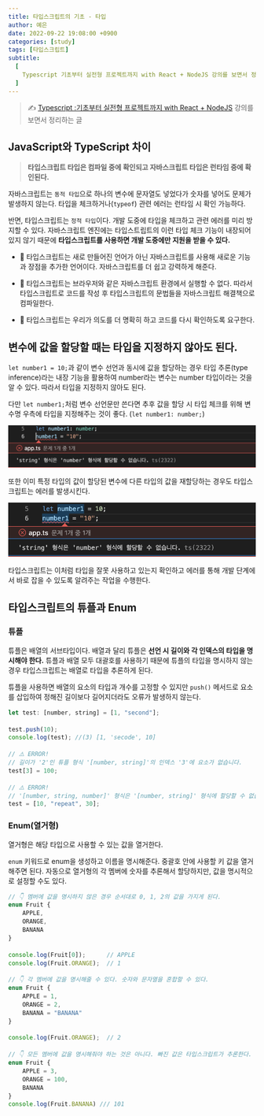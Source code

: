 ```yaml
---
title: 타입스크립트의 기초 - 타입
author: 예은
date: 2022-09-22 19:08:00 +0900
categories: [study]
tags: [타입스크립트]
subtitle:
  [
    Typescript 기초부터 실전형 프로젝트까지 with React + NodeJS 강의를 보면서 정리하는 글,
  ]
---
```


> ✍️ [Typescript :기초부터 실전형 프로젝트까지 with React + NodeJS](https://www.udemy.com/course/best-typescript-21/) 강의를 보면서 정리하는 글

## JavaScript와 TypeScript 차이

> **타입스크립트 타입은 컴파일 중에 확인되고 자바스크립트 타입은 런타임 중에 확인된다.**

자바스크립트는 `동적 타입`으로 하나의 변수에 문자열도 넣었다가 숫자를 넣어도 문제가 발생하지 않는다. 타입을 체크하거나(`typeof`) 관련 에러는 런타임 시 확인 가능하다.

반면, 타입스크립트는 `정적 타입`이다. 개발 도중에 타입을 체크하고 관련 에러를 미리 방지할 수 있다. 자바스크립트 엔진에는 타입스트립트의 이런 타입 체크 기능이 내장되어 있지 않기 때문에 **타입스크립트를 사용하면 개발 도중에만 지원을 받을 수 있다.**

- 🔖 타입스크립트는 새로 만들어진 언어가 아닌 자바스크립트를 사용해 새로운 기능과 장점을 추가한 언어이다. 자바스크립트를 더 쉽고 강력하게 해준다.

- 🔖 타입스크립트는 브라우저와 같은 자바스크립트 환경에서 실행할 수 없다. 따라서 타입스크립트로 코드를 작성 후 타입스크립트의 문법들을 자바스크립트 해결책으로 컴파일한다.

- 🔖 타입스크립트는 우리가 의도를 더 명확히 하고 코드를 다시 확인하도록 요구한다.

## 변수에 값을 할당할 때는 타입을 지정하지 않아도 된다.

`let number1 = 10;`과 같이 변수 선언과 동시에 값을 할당하는 경우 타입 추론(type inference)라는 내장 기능을 활용하여 number라는 변수는 number 타입이라는 것을 알 수 있다. 따라서 타입을 지정하지 않아도 된다.

다만 `let number1;`처럼 변수 선언문만 쓴다면 추후 값을 할당 시 타입 체크를 위해 변수명 우측에 타입을 지정해주는 것이 좋다. (`let number1: number;`)

![string is not assignable to type 'number'](/assets/img/post/TIL/20220922/string-is-not-assignable-to-type-number.png)

또한 이미 특정 타입의 값이 할당된 변수에 다른 타입의 값을 재할당하는 경우도 타입스크립트는 에러를 발생시킨다.

![string is not assignable to type 'number'](/assets/img/post/TIL/20220922/string-is-not-assignable-to-type-number2.png)

타입스크립트는 이처럼 타입을 잘못 사용하고 있는지 확인하고 에러를 통해 개발 단계에서 바로 잡을 수 있도록 알려주는 작업을 수행한다.

## 타입스크립트의 튜플과 Enum

### 튜플

튜플은 배열의 서브타입이다. 배열과 달리 튜플은 **선언 시 길이와 각 인덱스의 타입을 명시해야 한다.** 튜플과 배열 모두 대괄호를 사용하기 때문에 튜플의 타입을 명시하지 않는 경우 타입스크립트는 배열로 타입을 추론하게 된다.

튜플을 사용하면 배열의 요소의 타입과 개수를 고정할 수 있지만 `push()` 메서드로 요소를 삽입하여 정해진 길이보다 길어지더라도 오류가 발생하지 않는다.

```javascript
let test: [number, string] = [1, "second"];

test.push(10);
console.log(test); //(3) [1, 'secode', 10]

// ⚠️ ERROR!
// 길이가 '2'인 튜플 형식 '[number, string]'의 인덱스 '3'에 요소가 없습니다.
test[3] = 100;

// ⚠️ ERROR!
// '[number, string, number]' 형식은 '[number, string]' 형식에 할당할 수 없습니다. 소스에 3개 요소가 있지만, 대상에서 2개만 허용합니다.
test = [10, "repeat", 30];
```

### Enum(열거형)

열거형은 해당 타입으로 사용할 수 있는 값을 열거한다.

`enum` 키워드로 enum을 생성하고 이름을 명시해준다. 중괄호 안에 사용할 키 값을 열거해주면 된다. 자동으로 열거형의 각 멤버에 숫자를 추론해서 할당하지만, 값을 명시적으로 설정할 수도 있다.

```javascript
// 👇 멤버에 값을 명시하지 않은 경우 순서대로 0, 1, 2의 값을 가지게 된다.
enum Fruit {
    APPLE,
    ORANGE,
    BANANA
}

console.log(Fruit[0]);      // APPLE
console.log(Fruit.ORANGE);  // 1

// 👇 각 멤버에 값을 명시해줄 수 있다. 숫자와 문자열을 혼합할 수 있다.
enum Fruit {
    APPLE = 1,
    ORANGE = 2,
    BANANA = "BANANA"
}

console.log(Fruit.ORANGE);  // 2

// 👇 모든 멤버에 값을 명시해줘야 하는 것은 아니다. 빠진 값은 타입스크립트가 추론한다.
enum Fruit {
    APPLE = 3,
    ORANGE = 100,
    BANANA
}
console.log(Fruit.BANANA) /// 101

```

